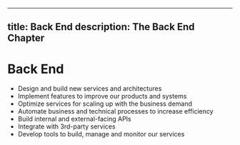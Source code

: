 ---
title: Back End
description: The Back End Chapter
----

# Back End

- Design and build new services and architectures
- Implement features to improve our products and systems
- Optimize services for scaling up with the business demand
- Automate business and technical processes to increase efficiency
- Build internal and external-facing APIs
- Integrate with 3rd-party services
- Develop tools to build, manage and monitor our services
